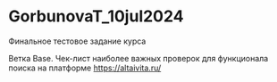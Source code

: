 # GorbunovaT_10jul2024
Финальное тестовое задание курса

Ветка Base. Чек-лист наиболее важных проверок для функционала поиска на платформе https://altaivita.ru/
